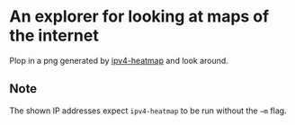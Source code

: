 # An explorer for looking at maps of the internet
Plop in a png generated by [ipv4-heatmap](https://github.com/measurement-factory/ipv4-heatmap) and look around.

## Note
The shown IP addresses expect `ipv4-heatmap` to be run without the `−m` flag.
